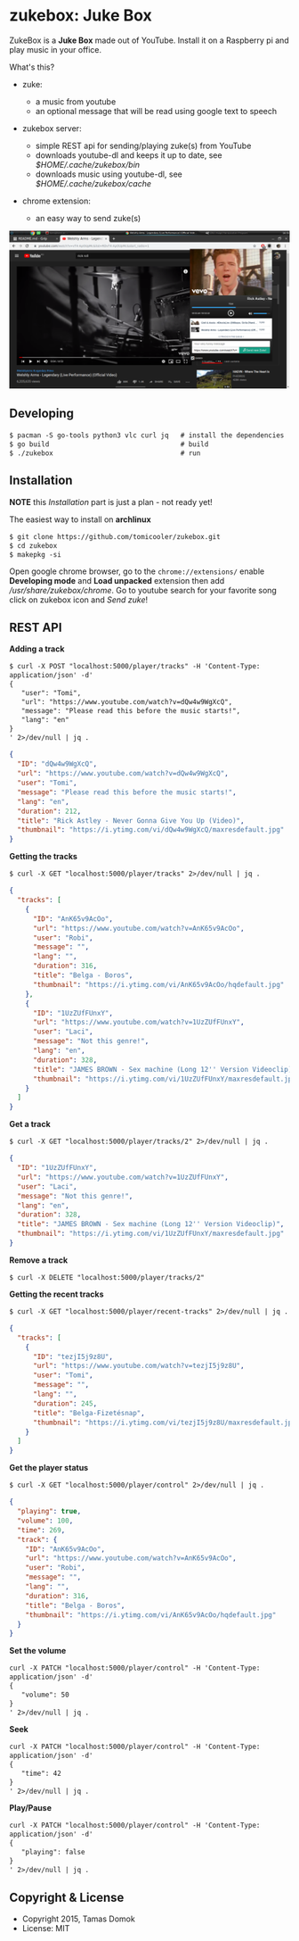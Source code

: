 zukebox: Juke Box
=================

ZukeBox is a **Juke Box** made out of YouTube. Install it on a Raspberry pi and play music in your office.

What's this?

 - zuke:
    - a music from youtube
    - an optional message that will be read using google text to speech

 - zukebox server:
    - simple REST api for sending/playing zuke(s) from YouTube
    - downloads youtube-dl and keeps it up to date, see *$HOME/.cache/zukebox/bin*
    - downloads music using youtube-dl, see *$HOME/.cache/zukebox/cache*

 - chrome extension:
    - an easy way to send zuke(s)



 ![Screenshot](screenshot.png)

Developing
----------

    $ pacman -S go-tools python3 vlc curl jq   # install the dependencies
    $ go build                                 # build
    $ ./zukebox                                # run

Installation
------------

**NOTE** this *Installation* part is just a plan - not ready yet!

The easiest way to install on **archlinux**

    $ git clone https://github.com/tomicooler/zukebox.git
    $ cd zukebox
    $ makepkg -si

Open google chrome browser, go to the ``chrome://extensions/`` enable **Developing mode** and **Load unpacked**
extension then add */usr/share/zukebox/chrome*.
Go to youtube search for your favorite song click on zukebox icon and *Send zuke*!


REST API
--------


**Adding a track**

```shell
$ curl -X POST "localhost:5000/player/tracks" -H 'Content-Type: application/json' -d'
{
   "user": "Tomi",
   "url": "https://www.youtube.com/watch?v=dQw4w9WgXcQ",
   "message": "Please read this before the music starts!",
   "lang": "en"
}
' 2>/dev/null | jq .
```

```json
{
  "ID": "dQw4w9WgXcQ",
  "url": "https://www.youtube.com/watch?v=dQw4w9WgXcQ",
  "user": "Tomi",
  "message": "Please read this before the music starts!",
  "lang": "en",
  "duration": 212,
  "title": "Rick Astley - Never Gonna Give You Up (Video)",
  "thumbnail": "https://i.ytimg.com/vi/dQw4w9WgXcQ/maxresdefault.jpg"
}
```

**Getting the tracks**

    $ curl -X GET "localhost:5000/player/tracks" 2>/dev/null | jq .

```json
{
  "tracks": [
    {
      "ID": "AnK65v9AcOo",
      "url": "https://www.youtube.com/watch?v=AnK65v9AcOo",
      "user": "Robi",
      "message": "",
      "lang": "",
      "duration": 316,
      "title": "Belga - Boros",
      "thumbnail": "https://i.ytimg.com/vi/AnK65v9AcOo/hqdefault.jpg"
    },
    {
      "ID": "1UzZUfFUnxY",
      "url": "https://www.youtube.com/watch?v=1UzZUfFUnxY",
      "user": "Laci",
      "message": "Not this genre!",
      "lang": "en",
      "duration": 328,
      "title": "JAMES BROWN - Sex machine (Long 12'' Version Videoclip)",
      "thumbnail": "https://i.ytimg.com/vi/1UzZUfFUnxY/maxresdefault.jpg"
    }
  ]
}
```

**Get a track**

    $ curl -X GET "localhost:5000/player/tracks/2" 2>/dev/null | jq .

```json
{
  "ID": "1UzZUfFUnxY",
  "url": "https://www.youtube.com/watch?v=1UzZUfFUnxY",
  "user": "Laci",
  "message": "Not this genre!",
  "lang": "en",
  "duration": 328,
  "title": "JAMES BROWN - Sex machine (Long 12'' Version Videoclip)",
  "thumbnail": "https://i.ytimg.com/vi/1UzZUfFUnxY/maxresdefault.jpg"
}
```

**Remove a track**

    $ curl -X DELETE "localhost:5000/player/tracks/2"

**Getting the recent tracks**

    $ curl -X GET "localhost:5000/player/recent-tracks" 2>/dev/null | jq .

```json
{
  "tracks": [
    {
      "ID": "tezjI5j9z8U",
      "url": "https://www.youtube.com/watch?v=tezjI5j9z8U",
      "user": "Tomi",
      "message": "",
      "lang": "",
      "duration": 245,
      "title": "Belga-Fizetésnap",
      "thumbnail": "https://i.ytimg.com/vi/tezjI5j9z8U/maxresdefault.jpg"
    }
  ]
}
```

**Get the player status**

    $ curl -X GET "localhost:5000/player/control" 2>/dev/null | jq .

```json
{
  "playing": true,
  "volume": 100,
  "time": 269,
  "track": {
    "ID": "AnK65v9AcOo",
    "url": "https://www.youtube.com/watch?v=AnK65v9AcOo",
    "user": "Robi",
    "message": "",
    "lang": "",
    "duration": 316,
    "title": "Belga - Boros",
    "thumbnail": "https://i.ytimg.com/vi/AnK65v9AcOo/hqdefault.jpg"
  }
}
```

**Set the volume**

```shell
curl -X PATCH "localhost:5000/player/control" -H 'Content-Type: application/json' -d'
{
   "volume": 50
}
' 2>/dev/null | jq .
```

**Seek**

```shell
curl -X PATCH "localhost:5000/player/control" -H 'Content-Type: application/json' -d'
{
   "time": 42
}
' 2>/dev/null | jq .
```

**Play/Pause**

```shell
curl -X PATCH "localhost:5000/player/control" -H 'Content-Type: application/json' -d'
{
   "playing": false
}
' 2>/dev/null | jq .
```

Copyright & License
-------------------

  * Copyright 2015, Tamas Domok
  * License: MIT
